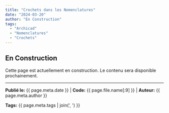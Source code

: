```yaml
---
title: "Crochets dans les Nomenclatures"
date: "2024-03-20"
author: "En Construction"
tags:
  - "Archicad"
  - "Nomenclatures"
  - "Crochets"
---
```


## En Construction

Cette page est actuellement en construction. Le contenu sera disponible prochainement.

---
**Publié le:** {{ page.meta.date }} | **Code:** {{ page.file.name[:9] }}  | **Auteur:** {{ page.meta.author }}

**Tags:** {{ page.meta.tags | join(', ') }} 